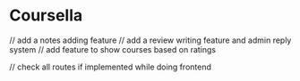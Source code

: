 # Coursella

// add a notes adding feature
// add a review writing feature and admin reply system
// add feature to show courses based on ratings



// check all routes if implemented while doing frontend

